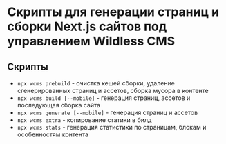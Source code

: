 # Скрипты для генерации страниц и сборки Next.js сайтов под управлением Wildless CMS

## Скрипты

- `npx wcms prebuild` - очистка кешей сборки, удаление сгенерированных страниц и ассетов, сборка мусора в контенте
- `npx wcms build [--mobile]` - генерация страниц, ассетов и последующая сборка сайта
- `npx wcms generate [--mobile]` - генерация страниц и ассетов
- `npx wcms extra` - копирование статики в билд
- `npx wcms stats` - генерация статистики по страницам, блокам и особенностям контента
